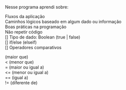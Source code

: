 Nesse programa aprendi sobre:

Fluxos da aplicação<br>
Caminhos lógicos baseado em algum dado ou informação<br>
Boas práticas na programação<br>
Não repetir código<br>
[] Tipo de dado: Boolean (true | false)<br>
[] if/else (elseif)<br>
[] Operadores comparativos<br>

(maior que)<br>
< (menor que)<br>
= (maior ou igual a)<br>
<= (menor ou igual a)<br>
== (igual a)<br>
!= (diferente de)<br>
